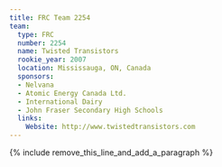 ```yaml
---
title: FRC Team 2254
team:
  type: FRC
  number: 2254
  name: Twisted Transistors
  rookie_year: 2007
  location: Mississauga, ON, Canada
  sponsors:
  - Nelvana
  - Atomic Energy Canada Ltd.
  - International Dairy
  - John Fraser Secondary High Schools
  links:
    Website: http://www.twistedtransistors.com
---
```


{% include remove_this_line_and_add_a_paragraph %}
